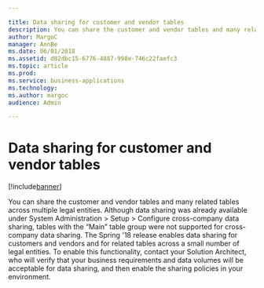 ```yaml
---

title: Data sharing for customer and vendor tables
description: You can share the customer and vendor tables and many related tables across multiple legal entities.
author: MargoC
manager: AnnBe
ms.date: 06/01/2018
ms.assetid: d82dbc15-6776-4887-998e-746c22faefc3
ms.topic: article
ms.prod: 
ms.service: business-applications
ms.technology: 
ms.author: margoc
audience: Admin

---
```

#  Data sharing for customer and vendor tables




[!include[banner](../../includes/banner.md)]

You can share the customer and vendor tables and many related tables across
multiple legal entities. Although data sharing was already available under
System Administration \> Setup \> Configure cross-company data sharing, tables
with the “Main” table group were not supported for cross-company data sharing.
The Spring '18 release enables data sharing for customers and vendors and for
related tables across a small number of legal entities. To enable this
functionality, contact your Solution Architect, who will verify that your
business requirements and data volumes will be acceptable for data sharing, and
then enable the sharing policies in your environment.
